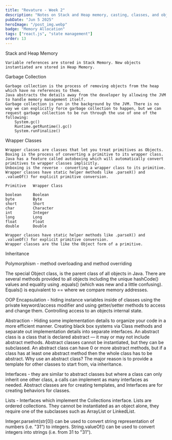 ```yaml
---
title: "Revature - Week 2"
description: "Notes on Stack and Heap memory, casting, classes, and objects"
pubDate: "Jun 5 2025"
heroImage: "/post_img.webp"
badge: "Memory Allocation"
tags: ["react.js", "state management"]
order: 13
---
```


Stack and Heap Memory

    Variable references are stored in Stack Memory. New objects instantiated are stored in Heap Memory.

Garbage Collection

    Garbage collection is the process of removing objects from the heap which have no references to them.
    Java abstracts the details away from the developer by allowing the JVM to handle memory management itself.
    Garbage collection is run in the background by the JVM. There is no way we can explicitly force garbage collection to happen, but we can request garbage collection to be run through the use of one of the following:
    	System.gc()
    	Runtime.getRuntime().gc()
    	System.runFinalize()

Wrapper Classes

    Wrapper classes are classes that let you treat primitives as Objects.
    Boxing is the process of converting a primitive to its wrapper class.
    Java has a feature called autoboxing which will automatically convert primitives to wrapper classes implicitly.
    Unboxing is the reverse - converting a wrapper class to its primitive.
    Wrapper classes have static helper methods like .parseX() and .valueOf() for explicit primitive conversion.

    Primitive	Wrapper Class

    boolean		Boolean
    byte		Byte
    short		Short
    char		Character
    int			Integer
    long		Long
    float		Float
    double		Double

    Wrapper classes have static helper methods like .parseX() and .valueOf() for explicit primitive conversion.
    Wrapper classes are the like the Object form of a primitive.

Inheritance

Polymorphism - method overloading and method overriding

The special Object class, is the parent class of all objects in Java. There are several methods provided to all objects including the unique hashCode() values and equality using .equals() (which was new and a little confusing). Equals() is equivalent to == where we compare memory addresses.

OOP Encapsulation - hiding instance variables inside of classes using the private keyword/access modifier and using getter/setter methods to access and change them.
Controlling access to an objects internal state.

Abstraction - Hiding some implementation details to organize your code in a more efficient manner. Creating black box systems via Class methods and separate out implementation details into separate interfaces.
An abstract class is a class that is declared abstract — it may or may not include abstract methods. Abstract classes cannot be instantiated, but they can be subclassed.
An abstract class can have 0 or more abstract methods, but if a class has at least one abstract method then the whole class has to be abstract.
Why use an abstract class? The major reason is to provide a template for other classes to start from, via inheritance.

Interfaces - they are similar to abstract classes but where a class can only inherit one other class, a calls can implement as many interfaces as needed. Abstract classes are for creating templates, and Interfaces are for creating behaviors for classes.

Lists - Interfaces which implement the Collections interface. Lists are ordered collections. They cannot be instantiated as an object alone, they require one of the subclasses such as ArrayList or LinkedList.

Integer.parseInt(str[0]) can be used to convert string representation of numbers (i.e. "31") to integers.
String.valueOf() can be used to convert integers into strings (i.e. from 31 to "31").
